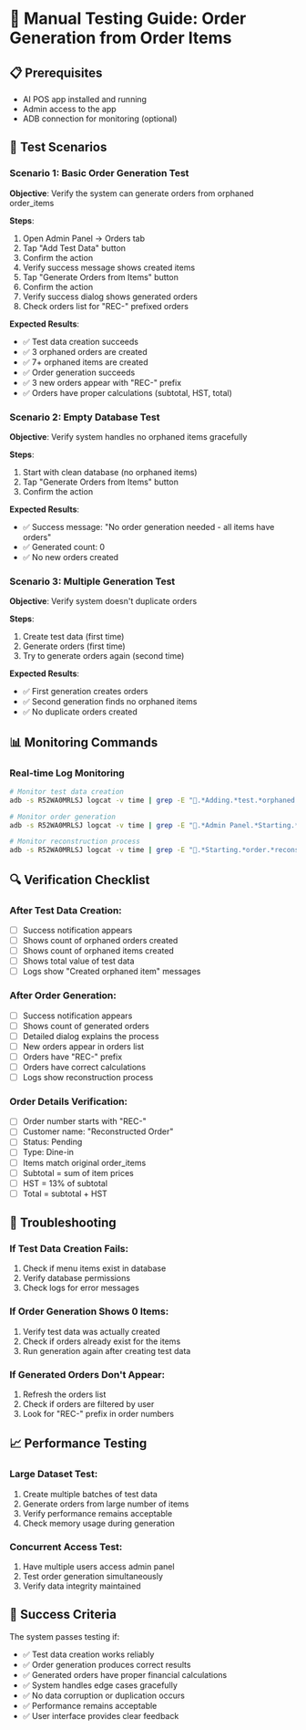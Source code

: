 # 🧪 Manual Testing Guide: Order Generation from Order Items

## 📋 Prerequisites
- AI POS app installed and running
- Admin access to the app
- ADB connection for monitoring (optional)

## 🎯 Test Scenarios

### Scenario 1: Basic Order Generation Test
**Objective**: Verify the system can generate orders from orphaned order_items

**Steps**:
1. Open Admin Panel → Orders tab
2. Tap "Add Test Data" button
3. Confirm the action
4. Verify success message shows created items
5. Tap "Generate Orders from Items" button  
6. Confirm the action
7. Verify success dialog shows generated orders
8. Check orders list for "REC-" prefixed orders

**Expected Results**:
- ✅ Test data creation succeeds
- ✅ 3 orphaned orders are created
- ✅ 7+ orphaned items are created
- ✅ Order generation succeeds
- ✅ 3 new orders appear with "REC-" prefix
- ✅ Orders have proper calculations (subtotal, HST, total)

### Scenario 2: Empty Database Test
**Objective**: Verify system handles no orphaned items gracefully

**Steps**:
1. Start with clean database (no orphaned items)
2. Tap "Generate Orders from Items" button
3. Confirm the action

**Expected Results**:
- ✅ Success message: "No order generation needed - all items have orders"
- ✅ Generated count: 0
- ✅ No new orders created

### Scenario 3: Multiple Generation Test
**Objective**: Verify system doesn't duplicate orders

**Steps**:
1. Create test data (first time)
2. Generate orders (first time)
3. Try to generate orders again (second time)

**Expected Results**:
- ✅ First generation creates orders
- ✅ Second generation finds no orphaned items
- ✅ No duplicate orders created

## 📊 Monitoring Commands

### Real-time Log Monitoring
```bash
# Monitor test data creation
adb -s R52WA0MRLSJ logcat -v time | grep -E "🧪.*Adding.*test.*orphaned.*items|✅.*Created.*orphaned.*item"

# Monitor order generation
adb -s R52WA0MRLSJ logcat -v time | grep -E "🚀.*Admin Panel.*Starting.*order.*generation|📊.*Analysis.*orphaned.*items|✅.*Generated.*orders"

# Monitor reconstruction process
adb -s R52WA0MRLSJ logcat -v time | grep -E "🔄.*Starting.*order.*reconstruction|💾.*Saving.*reconstructed.*orders|REC-.*order"
```

## 🔍 Verification Checklist

### After Test Data Creation:
- [ ] Success notification appears
- [ ] Shows count of orphaned orders created
- [ ] Shows count of orphaned items created  
- [ ] Shows total value of test data
- [ ] Logs show "Created orphaned item" messages

### After Order Generation:
- [ ] Success notification appears
- [ ] Shows count of generated orders
- [ ] Detailed dialog explains the process
- [ ] New orders appear in orders list
- [ ] Orders have "REC-" prefix
- [ ] Orders have correct calculations
- [ ] Logs show reconstruction process

### Order Details Verification:
- [ ] Order number starts with "REC-"
- [ ] Customer name: "Reconstructed Order"
- [ ] Status: Pending
- [ ] Type: Dine-in
- [ ] Items match original order_items
- [ ] Subtotal = sum of item prices
- [ ] HST = 13% of subtotal
- [ ] Total = subtotal + HST

## 🚨 Troubleshooting

### If Test Data Creation Fails:
1. Check if menu items exist in database
2. Verify database permissions
3. Check logs for error messages

### If Order Generation Shows 0 Items:
1. Verify test data was actually created
2. Check if orders already exist for the items
3. Run generation again after creating test data

### If Generated Orders Don't Appear:
1. Refresh the orders list
2. Check if orders are filtered by user
3. Look for "REC-" prefix in order numbers

## 📈 Performance Testing

### Large Dataset Test:
1. Create multiple batches of test data
2. Generate orders from large number of items
3. Verify performance remains acceptable
4. Check memory usage during generation

### Concurrent Access Test:
1. Have multiple users access admin panel
2. Test order generation simultaneously
3. Verify data integrity maintained

## 🎯 Success Criteria

The system passes testing if:
- ✅ Test data creation works reliably
- ✅ Order generation produces correct results
- ✅ Generated orders have proper financial calculations
- ✅ System handles edge cases gracefully
- ✅ No data corruption or duplication occurs
- ✅ Performance remains acceptable
- ✅ User interface provides clear feedback 